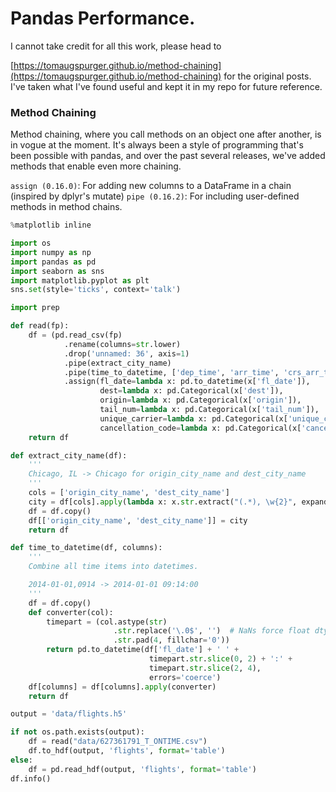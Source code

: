 # Pandas Performance.

 I cannot take credit for all this work, please head to 
 
 [https://tomaugspurger.github.io/method-chaining](https://tomaugspurger.github.io/method-chaining) for the original posts. I've taken what I've found useful and kept it in my repo for future reference.
 
 
### Method Chaining
Method chaining, where you call methods on an object one after another, is in vogue at the moment. It's always been a style of programming that's been possible with pandas, and over the past several releases, we've added methods that enable even more chaining.

`assign (0.16.0)`: For adding new columns to a DataFrame in a chain (inspired by dplyr's mutate)
`pipe (0.16.2)`: For including user-defined methods in method chains.

```python
%matplotlib inline

import os
import numpy as np
import pandas as pd
import seaborn as sns
import matplotlib.pyplot as plt
sns.set(style='ticks', context='talk')

import prep
```



```python
def read(fp):
    df = (pd.read_csv(fp)
            .rename(columns=str.lower)
            .drop('unnamed: 36', axis=1)
            .pipe(extract_city_name)
            .pipe(time_to_datetime, ['dep_time', 'arr_time', 'crs_arr_time', 'crs_dep_time'])
            .assign(fl_date=lambda x: pd.to_datetime(x['fl_date']),
                    dest=lambda x: pd.Categorical(x['dest']),
                    origin=lambda x: pd.Categorical(x['origin']),
                    tail_num=lambda x: pd.Categorical(x['tail_num']),
                    unique_carrier=lambda x: pd.Categorical(x['unique_carrier']),
                    cancellation_code=lambda x: pd.Categorical(x['cancellation_code'])))
    return df

def extract_city_name(df):
    '''
    Chicago, IL -> Chicago for origin_city_name and dest_city_name
    '''
    cols = ['origin_city_name', 'dest_city_name']
    city = df[cols].apply(lambda x: x.str.extract("(.*), \w{2}", expand=False))
    df = df.copy()
    df[['origin_city_name', 'dest_city_name']] = city
    return df

def time_to_datetime(df, columns):
    '''
    Combine all time items into datetimes.

    2014-01-01,0914 -> 2014-01-01 09:14:00
    '''
    df = df.copy()
    def converter(col):
        timepart = (col.astype(str)
                       .str.replace('\.0$', '')  # NaNs force float dtype
                       .str.pad(4, fillchar='0'))
        return pd.to_datetime(df['fl_date'] + ' ' +
                               timepart.str.slice(0, 2) + ':' +
                               timepart.str.slice(2, 4),
                               errors='coerce')
    df[columns] = df[columns].apply(converter)
    return df

output = 'data/flights.h5'

if not os.path.exists(output):
    df = read("data/627361791_T_ONTIME.csv")
    df.to_hdf(output, 'flights', format='table')
else:
    df = pd.read_hdf(output, 'flights', format='table')
df.info()
```